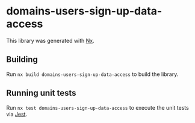 # domains-users-sign-up-data-access

This library was generated with [Nx](https://nx.dev).

## Building

Run `nx build domains-users-sign-up-data-access` to build the library.

## Running unit tests

Run `nx test domains-users-sign-up-data-access` to execute the unit tests via [Jest](https://jestjs.io).
